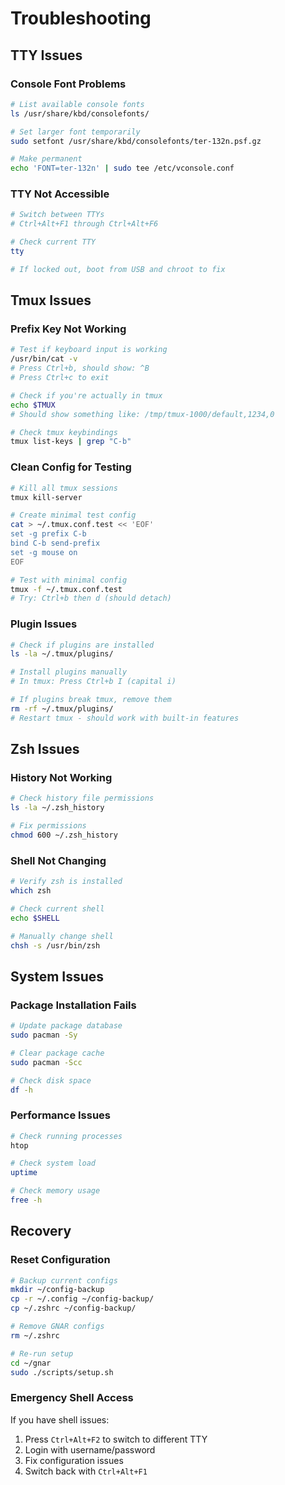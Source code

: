 # Troubleshooting

## TTY Issues

### Console Font Problems
```bash
# List available console fonts
ls /usr/share/kbd/consolefonts/

# Set larger font temporarily
sudo setfont /usr/share/kbd/consolefonts/ter-132n.psf.gz

# Make permanent
echo 'FONT=ter-132n' | sudo tee /etc/vconsole.conf
```

### TTY Not Accessible
```bash
# Switch between TTYs
# Ctrl+Alt+F1 through Ctrl+Alt+F6

# Check current TTY
tty

# If locked out, boot from USB and chroot to fix
```

## Tmux Issues

### Prefix Key Not Working
```bash
# Test if keyboard input is working
/usr/bin/cat -v
# Press Ctrl+b, should show: ^B
# Press Ctrl+c to exit

# Check if you're actually in tmux
echo $TMUX
# Should show something like: /tmp/tmux-1000/default,1234,0

# Check tmux keybindings
tmux list-keys | grep "C-b"
```

### Clean Config for Testing
```bash
# Kill all tmux sessions
tmux kill-server

# Create minimal test config
cat > ~/.tmux.conf.test << 'EOF'
set -g prefix C-b
bind C-b send-prefix
set -g mouse on
EOF

# Test with minimal config
tmux -f ~/.tmux.conf.test
# Try: Ctrl+b then d (should detach)
```

### Plugin Issues
```bash
# Check if plugins are installed
ls -la ~/.tmux/plugins/

# Install plugins manually
# In tmux: Press Ctrl+b I (capital i)

# If plugins break tmux, remove them
rm -rf ~/.tmux/plugins/
# Restart tmux - should work with built-in features
```

## Zsh Issues

### History Not Working
```bash
# Check history file permissions
ls -la ~/.zsh_history

# Fix permissions
chmod 600 ~/.zsh_history
```

### Shell Not Changing
```bash
# Verify zsh is installed
which zsh

# Check current shell
echo $SHELL

# Manually change shell
chsh -s /usr/bin/zsh
```

## System Issues

### Package Installation Fails
```bash
# Update package database
sudo pacman -Sy

# Clear package cache
sudo pacman -Scc

# Check disk space
df -h
```

### Performance Issues
```bash
# Check running processes
htop

# Check system load
uptime

# Check memory usage
free -h
```

## Recovery

### Reset Configuration
```bash
# Backup current configs
mkdir ~/config-backup
cp -r ~/.config ~/config-backup/
cp ~/.zshrc ~/config-backup/

# Remove GNAR configs
rm ~/.zshrc

# Re-run setup
cd ~/gnar
sudo ./scripts/setup.sh
```

### Emergency Shell Access
If you have shell issues:
1. Press `Ctrl+Alt+F2` to switch to different TTY
2. Login with username/password
3. Fix configuration issues
4. Switch back with `Ctrl+Alt+F1`